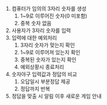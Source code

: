 1. 컴퓨터가 임의의 3자리 숫자를 생성
   1. 1~9로 이루어진 숫자(0 미포함)
   2. 중복 숫자 없음
2. 사용자가 3자리 숫자를 입력
3. 입력에 대한 예외처리
   1. 3자리 숫자가 맞는지 확인
   2. 1~9로 이루어져 있는지 확인
   3. 중복된 숫자가 있는지 확인
   4. 예외상황시 종료처리
4. 숫자야구 입력값과 정답의 비교
   1. 오답일시 부분정답 제공
   2. 정답까지 반복
5. 정답을 맞출 시 알림 이후 새로운 게임 안내
